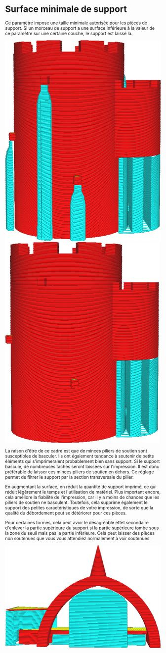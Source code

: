 Surface minimale de support
====
Ce paramètre impose une taille minimale autorisée pour les pièces de support. Si un morceau de support a une surface inférieure à la valeur de ce paramètre sur une certaine couche, le support est laissé là.

![Pas de filtrage sur la surface (la surface minimale est 0)](../../../articles/images/minimum_support_area_0.png)
![Les petits morceaux de support sont omis](../../../articles/images/minimum_support_area_10.png)

La raison d'être de ce cadre est que de minces piliers de soutien sont susceptibles de basculer. Ils ont également tendance à soutenir de petits éléments qui s'imprimeraient probablement bien sans support. Si le support bascule, de nombreuses taches seront laissées sur l'impression. Il est donc préférable de laisser ces minces piliers de soutien en dehors. Ce réglage permet de filtrer le support par la section transversale du pilier.

En augmentant la surface, on réduit la quantité de support imprimé, ce qui réduit légèrement le temps et l'utilisation de matériel. Plus important encore, cela améliore la fiabilité de l'impression, car il y a moins de chances que les piliers de soutien ne basculent. Toutefois, cela supprime également le support des petites caractéristiques de votre impression, de sorte que la qualité du débordement peut se détériorer pour ces pièces.

Pour certaines formes, cela peut avoir le désagréable effet secondaire d'enlever la partie supérieure du support si la partie supérieure tombe sous la zone du seuil mais pas la partie inférieure. Cela peut laisser des pièces non soutenues que vous vous attendiez normalement à voir soutenues.

![La pointe de l'arc n'est pas supportée parce que la zone sur ces couches est trop petite](../../../articles/images/minimum_support_area_problem.png)  

